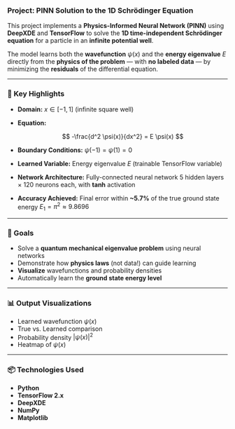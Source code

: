 ### Project: PINN Solution to the 1D Schrödinger Equation

This project implements a **Physics-Informed Neural Network (PINN)** using **DeepXDE** and **TensorFlow** to solve the **1D time-independent Schrödinger equation** for a particle in an **infinite potential well**.

The model learns both the **wavefunction** $\psi(x)$ and the **energy eigenvalue** $E$ directly from the **physics of the problem** — with **no labeled data** — by minimizing the **residuals** of the differential equation.

---

### 📌 Key Highlights

* **Domain:**
  $x \in [-1, 1]$ (infinite square well)

* **Equation:**

  $$
  -\frac{d^2 \psi(x)}{dx^2} = E \psi(x)
  $$

* **Boundary Conditions:**
  $\psi(-1) = \psi(1) = 0$

* **Learned Variable:**
  Energy eigenvalue $E$ (trainable TensorFlow variable)

* **Network Architecture:**
  Fully-connected neural network
  $5$ hidden layers × $120$ neurons each, with **tanh** activation

* **Accuracy Achieved:**
  Final error within **\~5.7%** of the true ground state energy
  $E_1 = \pi^2 \approx 9.8696$

---

### 🎯 Goals

* Solve a **quantum mechanical eigenvalue problem** using neural networks
* Demonstrate how **physics laws** (not data!) can guide learning
* **Visualize** wavefunctions and probability densities
* Automatically learn the **ground state energy level**

---

### 📊 Output Visualizations

* Learned wavefunction $\psi(x)$
* True vs. Learned comparison
* Probability density $|\psi(x)|^2$
* Heatmap of $\psi(x)$

---

### 📦 Technologies Used

* **Python**
* **TensorFlow 2.x**
* **DeepXDE**
* **NumPy**
* **Matplotlib**
